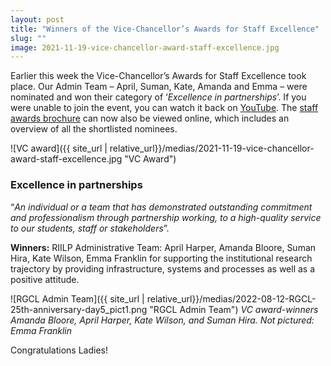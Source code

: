 ```yaml
---
layout: post
title: "Winners of the Vice-Chancellor’s Awards for Staff Excellence"
slug: ""
image: 2021-11-19-vice-chancellor-award-staff-excellence.jpg
---
```


Earlier this week the Vice-Chancellor’s Awards for Staff Excellence took place. Our Admin Team – April, Suman, Kate, Amanda and Emma – were nominated and won their category of ‘*Excellence in partnerships*’. If you were unable to join the event, you can watch it back on [YouTube](https://youtu.be/_pqhvrpmC-c). The [staff awards brochure](https://www.wlv.ac.uk/staff/vice-chancellors-awards-for-staff-excellence/staff-awards-2021/) can now also be viewed online, which includes an overview of all the shortlisted nominees.

![VC award]({{ site_url | relative_url}}/medias/2021-11-19-vice-chancellor-award-staff-excellence.jpg "VC Award")

### Excellence in partnerships 

“*An individual or a team that has demonstrated outstanding commitment and professionalism through partnership working, to a high-quality service to our students, staff or stakeholders*”. 

**Winners:** RIILP Administrative Team: April Harper, Amanda Bloore, Suman Hira, Kate Wilson, Emma Franklin for supporting the institutional research trajectory by providing infrastructure, systems and processes as well as a positive attitude.

![RGCL Admin Team]({{ site_url | relative_url}}/medias/2022-08-12-RGCL-25th-anniversary-day5_pict1.png "RGCL Admin Team")
*VC award-winners Amanda Bloore, April Harper, Kate Wilson, and Suman Hira. Not pictured: Emma Franklin*

Congratulations Ladies!

